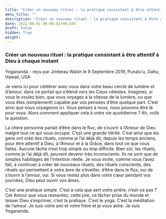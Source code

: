 ```yaml
---
title: "Créer un nouveau rituel : la pratique consistant à être attentif à Dieu à chaque instant"
menu_title: ""
description: "Créer un nouveau rituel : la pratique consistant à être attentif à Dieu à chaque instant"
date: 2022-06-01 06:00:01+00:845
draft: False
hidden: True
weight:
---
```

### Créer un nouveau rituel : la pratique consistant à être attentif à Dieu à chaque instant

Yogananda - reçu par Jimbeau Walsh le 9 Septembre 2019, Punalu’u, Oahu, Hawaii, USA

Je viens ici pour célébrer avec vous dans votre beau cercle de lumière et d’amour, dans ce portail qui s’étend vers les Cieux célestes. Imaginez, si vous le voulez bien, que vous voyagez à la vitesse de la lumière, ou que vous êtes (simplement) capable par vos pensées d’être quelque part. C’est ainsi que nous voyageons ici. Vous pensez à nous, nous pouvons être là pour vous. Alors comment appliquer cela à votre vie quotidienne ? Ah, voilà la question.

La chère personne parlait d’être dans le flux, de s’ouvrir à l’Amour de Dieu malgré tout ce qui vous occupe. C’est une grande Vérité. C’est ainsi que les gens ont créé des rituels, comme je l’ai déjà dit, depuis les temps anciens, pour être attentif à Dieu, à l’Amour et à la Grâce, dans tout ce que vous faites. Aucune tâche n’est trop simple ou trop difficile. Bien sûr, les rituels, comme je l’ai déjà dit, peuvent devenir très inconscients. Ils ne sont que de simples habillages de l’intention réelle. Je vous invite, comme vous l’avez fait, à continuer à créer de nouveaux rituels, des rituels conscients, des rituels qui permettent à votre âme de s’éveiller, d’être dans le flux, oui de s’ouvrir à l’amour, oui. Si vous restez plus dans votre cœur pendant vos journées, Dieu peut ouvrir vos âmes.

C’est une pratique simple. C’est à cela que sert votre prière, n’est-ce pas ? Cet Amour que vous ressentez, cette joie, ce lâcher prise du monde et laisser Dieu s’exprimer, c’est la pratique. C’est le yoga. C’est la méditation de l’amour. Je suis votre ami et votre frère et je vous aime. Je suis Yogananda.








